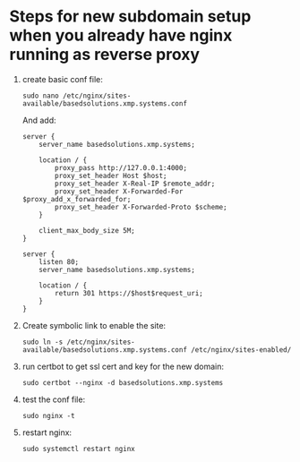 # Steps for new subdomain setup when you already have nginx running as reverse proxy

1. create basic conf file: 
    ```
    sudo nano /etc/nginx/sites-available/basedsolutions.xmp.systems.conf
    ```

    And add: 
    ```
    server {
        server_name basedsolutions.xmp.systems;

        location / {
            proxy_pass http://127.0.0.1:4000;
            proxy_set_header Host $host;
            proxy_set_header X-Real-IP $remote_addr;
            proxy_set_header X-Forwarded-For $proxy_add_x_forwarded_for;
            proxy_set_header X-Forwarded-Proto $scheme;
        }

        client_max_body_size 5M;
    }

    server {
        listen 80;
        server_name basedsolutions.xmp.systems;

        location / {
            return 301 https://$host$request_uri;
        }
    }
    ```
    
2. Create symbolic link to enable the site: 
    ```
    sudo ln -s /etc/nginx/sites-available/basedsolutions.xmp.systems.conf /etc/nginx/sites-enabled/
    ```

3. run certbot to get ssl cert and key for the new domain:
    ```
    sudo certbot --nginx -d basedsolutions.xmp.systems
    ```

4. test the conf file:
    ```
    sudo nginx -t
    ```

5. restart nginx:
    ```
    sudo systemctl restart nginx
    ```